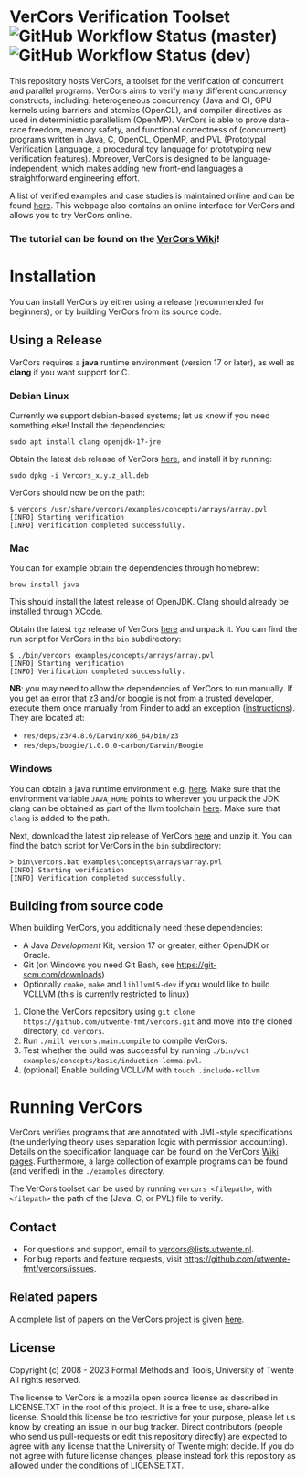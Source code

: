 VerCors Verification Toolset ![GitHub Workflow Status (master)](https://img.shields.io/github/actions/workflow/status/utwente-fmt/vercors/scalatest.yml?branch=master&label=master&style=flat-square) ![GitHub Workflow Status (dev)](https://img.shields.io/github/actions/workflow/status/utwente-fmt/vercors/scalatest.yml?branch=dev&label=dev&style=flat-square)
=======

This repository hosts VerCors, a toolset for the verification of concurrent and parallel programs. VerCors aims to verify many different concurrency constructs, including: heterogeneous concurrency (Java and C), GPU kernels using barriers and atomics (OpenCL), and compiler directives as used in deterministic parallelism (OpenMP). VerCors is able to prove data-race freedom, memory safety, and functional correctness of (concurrent) programs written in Java, C, OpenCL, OpenMP, and PVL (Prototypal Verification Language, a procedural toy language for prototyping new verification features). Moreover, VerCors is designed to be language-independent, which makes adding new front-end languages a straightforward engineering effort.

A list of verified examples and case studies is maintained online and can be found [here](https://utwente.nl/vercors). This webpage also contains an online interface for VerCors and allows you to try VerCors online.

### The tutorial can be found on the [VerCors Wiki](https://github.com/utwente-fmt/vercors/wiki)!

# Installation
You can install VerCors by either using a release (recommended for beginners), or by building VerCors from its source code.

## Using a Release
VerCors requires a **java** runtime environment (version 17 or later), as well as **clang** if you want support for C.

### Debian Linux
Currently we support debian-based systems; let us know if you need something else! Install the dependencies:

```shell script
sudo apt install clang openjdk-17-jre
```

Obtain the latest `deb` release of VerCors [here](https://github.com/utwente-fmt/vercors/releases/latest), and install it by running:

```shell script
sudo dpkg -i Vercors_x.y.z_all.deb
```

VerCors should now be on the path:

```shell script
$ vercors /usr/share/vercors/examples/concepts/arrays/array.pvl
[INFO] Starting verification
[INFO] Verification completed successfully.
```

### Mac
You can for example obtain the dependencies through homebrew:

```shell script
brew install java
```

This should install the latest release of OpenJDK. Clang should already be installed through XCode.

Obtain the latest `tgz` release of VerCors [here](https://github.com/utwente-fmt/vercors/releases/latest) and unpack it. You can find the run script for VerCors in the `bin` subdirectory:

```shell script
$ ./bin/vercors examples/concepts/arrays/array.pvl
[INFO] Starting verification
[INFO] Verification completed successfully.
```

**NB**: you may need to allow the dependencies of VerCors to run manually. If you get an error that z3 and/or boogie is not from a trusted developer, execute them once manually from Finder to add an exception ([instructions](https://support.apple.com/en-ae/guide/mac-help/mh40616/mac)). They are located at:

* `res/deps/z3/4.8.6/Darwin/x86_64/bin/z3`
* `res/deps/boogie/1.0.0.0-carbon/Darwin/Boogie`

### Windows
You can obtain a java runtime environment e.g. [here](https://jdk.java.net). Make sure that the environment variable `JAVA_HOME` points to wherever you unpack the JDK. clang can be obtained as part of the llvm toolchain [here](https://clang.llvm.org/). Make sure that `clang` is added to the path.

Next, download the latest zip release of VerCors [here](https://github.com/utwente-fmt/vercors/releases/latest) and unzip it. You can find the batch script for VerCors in the `bin` subdirectory:

```shell script
> bin\vercors.bat examples\concepts\arrays\array.pvl
[INFO] Starting verification
[INFO] Verification completed successfully.
```

## Building from source code
When building VerCors, you additionally need these dependencies:

- A Java _Development_ Kit, version 17 or greater, either OpenJDK or Oracle.
- Git (on Windows you need Git Bash, see <https://git-scm.com/downloads>)
- Optionally `cmake`, `make` and `libllvm15-dev` if you would like to build VCLLVM (this is currently restricted to linux)

1. Clone the VerCors repository using `git clone https://github.com/utwente-fmt/vercors.git` and move into the cloned directory, `cd vercors`.
2. Run `./mill vercors.main.compile` to compile VerCors.
3. Test whether the build was successful by running `./bin/vct examples/concepts/basic/induction-lemma.pvl`.
4. (optional) Enable building VCLLVM with `touch .include-vcllvm`

# Running VerCors
VerCors verifies programs that are annotated with JML-style specifications (the underlying theory uses separation logic with permission accounting). Details on the specification language can be found on the VerCors [Wiki pages](https://github.com/utwente-fmt/vercors/wiki). Furthermore, a large collection of example programs can be found (and verified) in the `./examples` directory.

The VerCors toolset can be used by running `vercors <filepath>`, with `<filepath>` the path of the (Java, C, or PVL) file to verify.

## Contact
- For questions and support, email to <vercors@lists.utwente.nl>.
- For bug reports and feature requests, visit <https://github.com/utwente-fmt/vercors/issues>.

## Related papers
A complete list of papers on the VerCors project is given [here](https://vercors.ewi.utwente.nl/publications).

## License
Copyright (c) 2008 - 2023 Formal Methods and Tools, University of Twente
All rights reserved.

The license to VerCors is a mozilla open source license as described in LICENSE.TXT in the root of this project. It is a free to use, share-alike license. Should this license be too restrictive for your purpose, please let us know by creating an issue in our bug tracker. Direct contributors (people who send us pull-requests or edit this repository directly) are expected to agree with any license that the University of Twente might decide. If you do not agree with future license changes, please instead fork this repository as allowed under the conditions of LICENSE.TXT.
